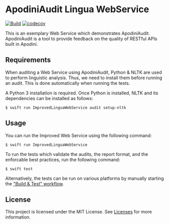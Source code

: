 <!--

This source file is part of the Apodini open source project

SPDX-FileCopyrightText: 2021 Paul Schmiedmayer and the project authors (see CONTRIBUTORS.md) <paul.schmiedmayer@tum.de>

SPDX-License-Identifier: MIT

-->

# ApodiniAudit Lingua WebService

[![Build](https://github.com/Apodini/ApodiniAuditLinguaWebService/actions/workflows/build.yml/badge.svg)](https://github.com/Apodini/ApodiniAuditLinguaWebService/actions/workflows/build.yml)
[![codecov](https://codecov.io/gh/Apodini/ApodiniAuditLinguaWebService/branch/develop/graph/badge.svg?token=5MMKMPO5NR)](https://codecov.io/gh/Apodini/ApodiniAuditLinguaWebService)

This is an exemplary Web Service which demonstrates ApodiniAudit. ApodiniAudit is a tool to provide feedback on the quality of RESTful APIs built in Apodini. 

## Requirements

When auditing a Web Service using ApodiniAudit, Python & NLTK are used to perform linguistic analysis. Thus, we need to install them before running an audit. This is done automatically when running the tests.

A Python 3 installation is required. Once Python is installed, NLTK and its dependencies can be installed as follows:
```
$ swift run ImprovedLinguaWebService audit setup-nltk
```

## Usage
You can run the Improved Web Service using the following command:
```
$ swift run ImprovedLinguaWebService
```

To run the tests which validate the audits, the report format, and the enforcable best practices, run the following command:

```
$ swift test
```

Alternatively, the tests can be run on various platforms by manually starting the ["Build & Test" workflow](https://github.com/Apodini/ApodiniAuditLinguaWebService/actions/workflows/build.yml).

## License
This project is licensed under the MIT License. See [Licenses](https://github.com/Apodini/Template-Repository/tree/develop/LICENSES) for more information.
